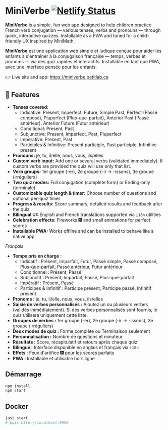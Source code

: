 # MiniVerbe [![Netlify Status](https://api.netlify.com/api/v1/badges/20d56378-8471-462a-b25d-b64a4b6a9d02/deploy-status)](https://app.netlify.com/projects/petitlab-miniverbe/deploys)

**MiniVerbe** is a simple, fun web app designed to help children practice French verb conjugation — various tenses, verbs and pronouns — through quick, interactive quizzes. Installable as a PWA and tuned for a child-friendly UX inspired by MiniMath.

**MiniVerbe** est une application web simple et ludique conçue pour aider les enfants à s'entraîner à la conjugaison française — temps, verbes et pronoms — via des quiz rapides et interactifs. Installable en tant que PWA, avec une interface pensée pour les enfants.

👉 Live site and app: https://miniverbe.petitlab.ca

## 🚀 Features

- **Tenses covered:**
	- Indicative: Present, Imperfect, Future, Simple Past, Perfect (Passé composé), Pluperfect (Plus-que-parfait), Anterior Past (Passé antérieur), Anterior Future (Futur antérieur)
	- Conditional: Present, Past
	- Subjunctive: Present, Imperfect, Past, Pluperfect
	- Imperative: Present, Past
	- Participles & Infinitive: Present participle, Past participle, Infinitive present
- **Pronouns:** je, tu, il/elle, nous, vous, ils/elles
- **Custom verb input:** Add one or several verbs (validated immediately). If custom verbs are provided the quiz will use only that list.
- **Verb groups:** 1er groupe (-er), 2e groupe (-ir → -issons), 3e groupe (irréguliers)
- **Two quiz modes:** Full conjugation (complete form) or Ending-only (terminale)
- **Customizable quiz length & timer:** Choose number of questions and optional per-quiz timer
- **Progress & results:** Score summary, detailed results and feedback after the quiz
- **Bilingual UI:** English and French translations supported via `i18n` utilities
- **Celebration effects:** Fireworks 🎆 and small animations for perfect scores
- **Installable PWA:** Works offline and can be installed to behave like a native app

_Français_

- **Temps pris en charge :**
	- Indicatif : Présent, Imparfait, Futur, Passé simple, Passé composé, Plus-que-parfait, Passé antérieur, Futur antérieur
	- Conditionnel : Présent, Passé
	- Subjonctif : Présent, Imparfait, Passé, Plus-que-parfait
	- Impératif : Présent, Passé
	- Participes & Infinitif : Participe présent, Participe passé, Infinitif présent
- **Pronoms :** je, tu, il/elle, nous, vous, ils/elles
- **Saisie de verbes personnalisés :** Ajoutez un ou plusieurs verbes (validés immédiatement). Si des verbes personnalisés sont fournis, le quiz utilisera uniquement cette liste.
- **Groupes de verbes :** 1er groupe (-er), 2e groupe (-ir → -issons), 3e groupe (irréguliers)
- **Deux modes de quiz :** Forme complète ou Terminaison seulement
- **Personnalisation :** Nombre de questions et minuteur
- **Résultats :** Score, récapitulatif et retours après chaque quiz
- **Bilingue :** Interface disponible en anglais et français via `i18n`
- **Effets :** Feux d'artifice 🎆 pour les scores parfaits
- **PWA :** Installable et utilisable hors ligne


## Démarrage
```bash
npm install
npm start
```

## Docker
```bash
just start
# puis http://localhost:9998
```